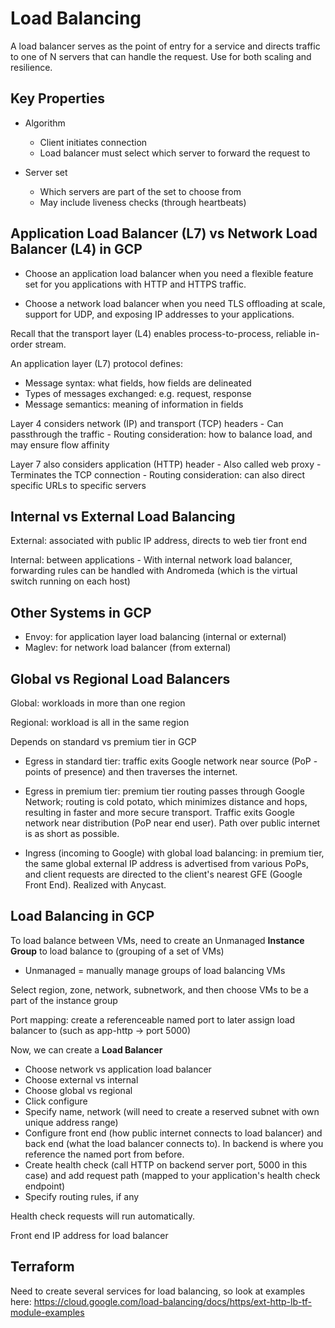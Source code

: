 # Load Balancing

A load balancer serves as the point of entry for a service and directs traffic to one of N servers that can handle the request. Use for both scaling and resilience.

## Key Properties

- Algorithm
    - Client initiates connection
    - Load balancer must select which server to forward the request to

- Server set
    - Which servers are part of the set to choose from
    - May include liveness checks (through heartbeats)

## Application Load Balancer (L7) vs Network Load Balancer (L4) in GCP

- Choose an application load balancer when you need a flexible feature set for you applications with HTTP and HTTPS traffic.

- Choose a network load balancer when you need TLS offloading at scale, support for UDP, and exposing IP addresses to your applications.

Recall that the transport layer (L4) enables process-to-process, reliable in-order stream.

An application layer (L7) protocol defines:

- Message syntax: what fields, how fields are delineated
- Types of messages exchanged: e.g. request, response
- Message semantics: meaning of information in fields

Layer 4 considers network (IP) and transport (TCP) headers
    - Can passthrough the traffic
    - Routing consideration: how to balance load, and may ensure flow affinity

Layer 7 also considers application (HTTP) header
    - Also called web proxy
    - Terminates the TCP connection
    - Routing consideration: can also direct specific URLs to specific servers

## Internal vs External Load Balancing

External: associated with public IP address, directs to web tier front end

Internal: between applications
    - With internal network load balancer, forwarding rules can be handled with Andromeda (which is the virtual switch running on each host)

## Other Systems in GCP

- Envoy: for application layer load balancing (internal or external)
- Maglev: for network load balancer (from external)

## Global vs Regional Load Balancers

Global: workloads in more than one region

Regional: workload is all in the same region

Depends on standard vs premium tier in GCP

- Egress in standard tier: traffic exits Google network near source (PoP - points of presence) and then traverses the internet.

- Egress in premium tier: premium tier routing passes through Google Network; routing is cold potato, which minimizes distance and hops, resulting in faster and more secure transport. Traffic exits Google network near distribution (PoP near end user). Path over public internet is as short as possible.

- Ingress (incoming to Google) with global load balancing: in premium tier, the same global external IP address is advertised from various PoPs, and client requests are directed to the client's nearest GFE (Google Front End). Realized with Anycast.

## Load Balancing in GCP

To load balance between VMs, need to create an Unmanaged **Instance Group** to load balance to (grouping of a set of VMs)

- Unmanaged = manually manage groups of load balancing VMs

Select region, zone, network, subnetwork, and then choose VMs to be a part of the instance group

Port mapping: create a referenceable named port to later assign load balancer to (such as app-http -> port 5000)

Now, we can create a **Load Balancer**

- Choose network vs application load balancer
- Choose external vs internal
- Choose global vs regional
- Click configure
- Specify name, network (will need to create a reserved subnet with own unique address range)
- Configure front end (how public internet connects to load balancer) and back end (what the load balancer connects to). In backend is where you reference the named port from before.
- Create health check (call HTTP on backend server port, 5000 in this case) and add request path (mapped to your application's health check endpoint)
- Specify routing rules, if any

Health check requests will run automatically.

Front end IP address for load balancer

## Terraform

Need to create several services for load balancing, so look at examples here: https://cloud.google.com/load-balancing/docs/https/ext-http-lb-tf-module-examples